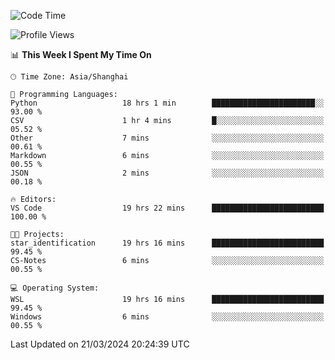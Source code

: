 <!--START_SECTION:waka-->
![Code Time](http://img.shields.io/badge/Code%20Time-1%2C561%20hrs%2020%20mins-blue)

![Profile Views](http://img.shields.io/badge/Profile%20Views-0-blue)

📊 **This Week I Spent My Time On** 

```text
🕑︎ Time Zone: Asia/Shanghai

💬 Programming Languages: 
Python                   18 hrs 1 min        ███████████████████████░░   93.00 % 
CSV                      1 hr 4 mins         █░░░░░░░░░░░░░░░░░░░░░░░░   05.52 % 
Other                    7 mins              ░░░░░░░░░░░░░░░░░░░░░░░░░   00.61 % 
Markdown                 6 mins              ░░░░░░░░░░░░░░░░░░░░░░░░░   00.55 % 
JSON                     2 mins              ░░░░░░░░░░░░░░░░░░░░░░░░░   00.18 % 

🔥 Editors: 
VS Code                  19 hrs 22 mins      █████████████████████████   100.00 % 

🐱‍💻 Projects: 
star_identification      19 hrs 16 mins      █████████████████████████   99.45 % 
CS-Notes                 6 mins              ░░░░░░░░░░░░░░░░░░░░░░░░░   00.55 % 

💻 Operating System: 
WSL                      19 hrs 16 mins      █████████████████████████   99.45 % 
Windows                  6 mins              ░░░░░░░░░░░░░░░░░░░░░░░░░   00.55 % 
```


 Last Updated on 21/03/2024 20:24:39 UTC
<!--END_SECTION:waka-->